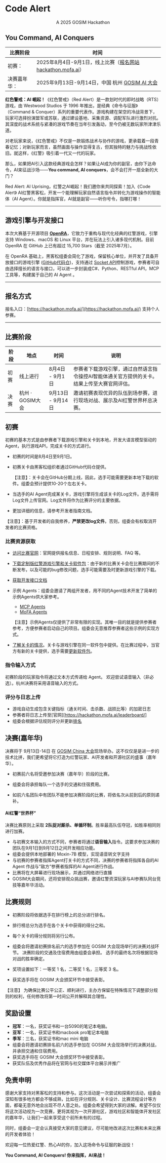 # Code Alert

<center>A 2025 GOSIM Hackathon</center>

## You Command, AI Conquers



| 比赛阶段     | 时间                                                         |
| ------------ | ------------------------------------------------------------ |
| 初赛：       | 2025年8月4日-9月1日，线上比赛（[报名网站 hackathon.mofa.ai](https://hackathon.mofa.ai/)） |
| 决赛嘉年华： | 2025年9月13日-9月14日，中国 杭州 [GOSIM AI 大会](https://hangzhou2025.gosim.org) |

**红色警戒：AI 崛起！**《红色警戒》（Red Alert）是一款划时代的即时战略（RTS）游戏，由 Westwood Studios 于 1996 年推出，是经典《命令与征服》（Command & Conquer）系列的重要代表作。游戏构建在架空的冷战背景下，玩家可选择扮演盟军或苏联，通过建设基地、采集资源、调配军队进行激烈对抗。其深度的战术系统与紧凑的游戏节奏在当年引发轰动，至今仍被无数玩家所津津乐道。

对老玩家来说，《红色警戒》不仅是一款锻炼战术与协作的游戏，更承载着一段青春记忆；对新玩家而言，虽然画面与操作显得复古，但其独特的魅力与挑战性依旧。就这样，《红警》吸引着一代又一代的玩家。

那么，如果把AI引入这款经典游戏会怎样？如果让AI成为你的副官，由你下达命令，AI来征战沙场——**You command, AI conquers**，会不会打开一扇全新的大门？

Red Alert: AI Uprising，红警之AI崛起！我们邀你来共同探索！加入《Code Alert》 AI红警黑客松，开发一个能理解玩家自然语言指令并转化为游戏操作的智能体（AI Agent）。你就是指挥官，AI就是副官——听你号令，指哪打哪！

------

## 游戏引擎与开发接口

本次大赛基于开源项目 **[OpenRA](https://github.com/OpenRA/OpenRA)**，它致力于重构与现代化经典的红警游戏，引擎支持 Windows、macOS 和 Linux 平台，并在玩法上引入诸多现代机制。目前 OpenRA 在 GitHub 上已有超过 15,700 Stars（截至 2025年7月）。

在 OpenRA 基础上，黑客松组委会简化了游戏，保留核心单位，并开发了具备开放接口的游戏引擎 ([GitHub代码仓](https://github.com/OpenCodeAlert/Hackathon2025))，支持通过 [Socket API](https://github.com/OpenCodeAlert/Hackathon2025/blob/main/APIs/socket-apis.md)控制游戏，参赛者可自由选择擅长的语言与接口，可以进一步封装成C#、Python、RESTful API，MCP 工具等，构建属于自己的 AI Agent 。

------

## 报名方式

报名入口：[https://hackathon.mofa.ai/](https://hackathon.mofa.ai/)
支持个人参赛。

------

## 比赛阶段

| 阶段 | 地点             | 时间              | 说明                                                         |
| ---- | ---------------- | ----------------- | ------------------------------------------------------------ |
| 初赛 | 线上进行         | 8月4日 - 9月1日  | 参赛者下载游戏引擎，通过自然语言指令操控AI智能体通关官方提供的关卡。结果上传至大赛官网评估。 |
| 决赛 | 杭州 · GOSIM大会 | 9月13日 - 9月14日 | 邀请初赛表现优异的队伍到场参赛，进行现场对战、展示及AI红警世界杯总决赛。 |

## 初赛

初赛的基本方式是由参赛者下载游戏引擎和关卡到本地，开发大语言模型驱动的Agent，执行游戏API，完成关卡的方式进行。

- 初赛的时间是8月4日至9月1日。

- 初赛关卡由黑客松组织者通过GitHub代码仓提供。
  

  【注意】：关卡会在GitHub分期上线，因此，选手可能需要更新本地下载的软件。组委会预计提供10-20个左右关卡。

- 当选手的AI Agent完成某关卡，游戏引擎将生成该关卡的Log文件。选手需将Log文件上传官网。Log文件将作为比赛评分的主要依据。

- 更加详细的信息，请参考开发者指南文档。


【注意】：基于开发者的自我修养，**严禁更改log文件**。否则，组委会有权取消开发者的比赛资格。

### 比赛资源获取

- [访问比赛官网](https://hackathon.mofa.ai/)：官网提供报名信息、日程安排、规则说明、FAQ 等。

- [下载定制版红警游戏引擎和关卡软件包](https://github.com/OpenCodeAlert/Hackathon2025/releases)：由于新的比赛关卡会在比赛期间的不断发布，以及可能的bug修改问题，选手可能需要及时更新游戏引擎的下载。

- [获取开发接口文档](https://github.com/OpenCodeAlert/Hackathon2025/guideline.md)

- 示例 Agents：组委会邀请了两组开发者，用不同的Agent技术开发了简单的示例Agents供大家参考。

  - [MCP Agents](https://github.com/OpenCodeAlert/Hackathon2025/tree/main/examples/mcp)
  - [MoFA Agents](https://github.com/OpenCodeAlert/Hackathon2025/tree/main/examples/mofa)


  【注意】示例Agents仅提供了非常有限的实现。其唯一目的就是提供参赛者参考，方便参赛者启动自己的项目。组委会无意推荐参赛者这些示例的实现方式。

-  [了解关卡的情况](missions/)。关卡与游戏引擎在同一软件包中提供。在比赛过程中，当官方有新的关卡提供，选手需要[更新软件包](https://github.com/OpenCodeAlert/Hackathon2025/releases)。

### 指令输入方式

初赛阶段的玩家指令将通过文本方式传递给 Agent。
欢迎尝试语音输入（非必选）。杭州决赛将采用语音输入的方式。

### 评分与日志上传

- 游戏自动生成包含关键指标（通关时间、击杀数、战损比等）的加密日志
- 参赛者将日志上传至[官网][https://hackathon.mofa.ai/leaderboard/]
- 组委会根据评估规则评分并更新[排名](https://hackathon.mofa.ai/leaderboard/)

## 决赛(嘉年华)

决赛将于 9月13日-14日 在 [GOSIM China 大会](https://hangzhou2025.gosim.org)现场举办。这不仅仅是是进一步的技术比拼，我们更希望将它打造为红警玩家、AI开发者和开源社区的盛事（嘉年华）。

- 初赛前六名将受邀参加决赛（嘉年华）阶段的比赛。

- 组委会将承担每队一个选手的交通和住宿费用。

- 如前六名团队中有团队不能参加决赛阶段的比赛，将依名次从前到后的原则递补。

  

#### AI红警“世界杯”

决赛比赛原则上采取 **2队捉对厮杀、单循环制**。胜率最高队伍夺冠，如胜率相同则进行加赛。

- 与初赛文本输入的方式不同，参赛者将通过**语音输入**指令。这要求参加决赛的团队在9月1日到9月12日之间开发相应功能。
- 组委会提供本地部署的 Moxin-7B 模型，实现语音转文字支持
- 与初赛的参赛者指挥Agent打关卡的方式不同，决赛的参赛者将指挥各自的AI Agent 作战与“敌方“参赛者指挥的AI Agent进行作战。
- 比赛将在大屏幕进行现场展示，并通过网络进行直播
- GOSIM大会期间，还将安排观众挑战赛，邀请红警资深玩家与AI参赛队同台竞技等嘉年华活动。

## 比赛规则

- 初赛阶段将依据选手在排行榜上的总分进行排名。
- 排行榜总分为选手在各个关卡中获得的得分之和。
- 每个关卡的得分规则将另行公布。

- 组委会将邀请初赛排名前六的选手参加在 GOSIM 大会现场举行的决赛对战环节。
   决赛阶段的交通及住宿费用由组委会承担。
   选手的最终名次将根据现场对战的胜率确定。
- 奖项设置如下：一等奖 1 名，二等奖 1 名，三等奖 3 名。
- 获奖选手将在 GOSIM 大会颁奖环节中接受表彰。

【注意】
为确保比赛公平公正、顺利进行，主办方保留在特殊情况下调整部分规则的权利，任何修改将第一时间公开并解释其合理性。

## 奖励设置

- **冠军**：一名，获奖证书和一台5090的笔记本电脑。
- **亚军**：一名，获奖证书和macbook  pro笔记本电脑
- **季军**：三名，获奖证书和mac mini 电脑
- 组委会将邀请初赛排名前六的选手参加在 GOSIM 大会现场举行的决赛对战，并承担交通和住宿费用。
- 获奖选手将在 GOSIM 大会颁奖环节中接受表彰。
- 获奖队伍及优秀作品将在官网与社交媒体平台展示并推广

## 免责申明

感谢大家支持对黑客松的支持和参与。这次活动是一次尝试和探索的活动，组委会深知有很多地方都会不够成熟，比如在评分规则、关卡设计、比赛流程设计等方面，都毫无意外地会出现不尽人意之处。组委会希望得到大家的谅解。希望不仅仅将这次活动视为一次竞赛，更将其视为一次开源社区，游戏社区和智能体开发社区的嘉年华，让我们一起来享受这个前所未有的过程。

同时，组委会一定会认真接受大家的意见建议，尽可能地改进这次比赛和未来比赛的开发者体验！

欢迎每一位热爱红警、热心AI的你，加入这场命令与征服的新战役！

**You Command, AI Conquers! 你来指挥，AI来战！** 
